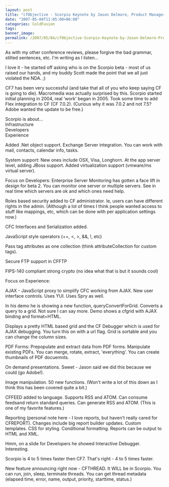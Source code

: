 ```yaml
---
layout: post
title: "cfObjective - Scorpio Keynote by Jason Delmore, Product Manager for CF."
date: "2007-05-04T11:05:00+06:00"
categories: ColdFusion 
tags: 
banner_image: 
permalink: /2007/05/04/cfObjective-Scorpio-Keynote-by-Jason-Delmore-Product-Manager-for-CF
---
```


As with my other conference reviews, please forgive the bad grammar, stilted sentences, etc. I'm writing as I listen...

I love it - he started off asking who is on the Scorpio beta - most of us raised our hands, and my buddy Scott made the point that we all just violated the NDA. ;)

CF7 has been very successful (and take that all of you who keep saying CF is going to die). Macromedia was actually surprised by this. Scorpio started initial planning in 2004, real 'work' began in 2005. Took some time to add Flex integration to CF (CF 7.0.2). (Curious why it was 7.0.2 and not 7.5? Adobe wanted the update to be free.) 

Scorpio is about...<br>
Infrastructure<br>
Developers<br>
Experience

Added .Net object support. Exchange Server integration. You can work with mail, contacts, calendar info, tasks. 

System support: New ones include OSX, Visa, Longhorn. At the app server level, adding JBoss support. Added virtualization support (vmware/ms virtual server).

Focus on Developers: 
Enterprise Server Monitoring has gotten a face lift in design for beta 2. You can monitor one server or multiple servers. See in real time which servers are ok and which ones need help. 

Roles based security added to CF administrator. Ie, users can have different rights in the admin. (Although a lot of times I think people wanted access to stuff like mappings, etc, which can be done with per application settings now.)

CFC Interfaces and Serialization added. 

JavaScript style operators (++, &lt;, &gt;, &&, !, etc)

Pass tag attributes as one collection (think attributeCollection for custom tags).

Secure FTP support in CFFTP

FIPS-140 compliant strong crypto (no idea what that is but it sounds cool)

Focus on Experience:

AJAX - JavaScript proxy to simplify CFC working from AJAX. New user interface controls. Uses YUI. Uses Spry as well. 

In his demo he is showing a new function, queryConvertForGrid. Converts a query to a grid. Not sure I can say more. Demo shows a cfgrid with AJAX binding
and format=HTML. 

Displays a pretty HTML based grid and the CF Debugger which is used for AJAX debugging. You turn this on with a url flag. Grid is sortable and you can change the column sizes.

PDF Forms: Prepopulate and extract data from PDF forms. Manipulate existing PDFs. You can merge, rotate, extract, 'everything'. You can create thumbnails of PDF docuemnts. 

On demand presentations. Sweet - Jason said we did this because we could (go Adobe!). 

Image manipulation. 50 new functions. (Won't write a lot of this down as I think this has been covered quite a bit.)

CFFEED added to language. Supports RSS and ATOM. Can consume feedsand return standard queries. Can generate RSS and ATOM. (This is one of my favorite features.)

Reporting (personal note here - I love reports, but haven't really cared for CFREPORT). Changes include big report builder updates. Custom templates.
CSS for styling. Conditional formatting. Reports can be output to HTML and XML. 

Hmm, on a slide for Developers he showed Interactive Debugger. Interesting.

Scorpio is 4 to 5 times faster then CF7. That's right - 4 to 5 times faster. 

New feature announcing right now - CFTHREAD. It WILL be in Scorpio. You can run, join, sleep, terminate threads. You can get thread metadata (elapsed time, error, name, output, priority, starttime, status.)